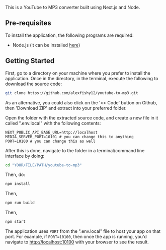 This is a YouTube to MP3 converter built using Next.js and Node.

## Pre-requisites
To install the application, the following programs are required:
- Node.js (it can be installed [here](https://nodejs.org/en))

## Getting Started

First, go to a directory on your machine where you prefer to install the application. Once in the directory, in the terminal, execute the following to download the source code: 

```bash 
git clone https://github.com/alexfishy12/youtube-to-mp3.git
```

As an alternative, you could also click on the '<> Code' button on Github, then 'Download ZIP' and extract into your preferred folder.

Open the folder with the extracted source code, and create a new file in it called ".env.local" with the following contents:

```plaintext
NEXT_PUBLIC_API_BASE_URL=http://localhost
MEDIA_SERVER_PORT=10101 # you can change this to anything
PORT=10100 # you can change this as well
```

After this is done, navigate to the folder in a terminal/command line interface by doing:
```bash
cd "YOUR/FILE/PATH/youtube-to-mp3"
```

Then, do:
```bash
npm install
```

Then,
```bash
npm run build
```

Then,
```bash
npm start
```

The application uses `PORT` from the ".env.local" file to host your app on that port. For example, if `PORT=10100`, then once the app is running, you'd navigate to 
[http://localhost:10100](http://localhost:10100) with your browser to see the result.